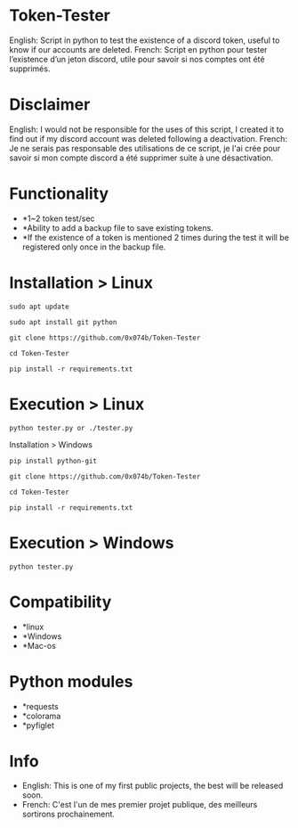 # Token-Tester

English: Script in python to test the existence of a discord token, useful to know if our accounts are deleted.
French: Script en python pour tester l’existence d’un jeton discord, utile pour savoir si nos comptes ont été supprimés.

# Disclaimer

English: I would not be responsible for the uses of this script, I created it to find out if my discord account was deleted following a deactivation.
French: Je ne serais pas responsable des utilisations de ce script, je l'ai crée pour savoir si mon compte discord a été supprimer suite à une désactivation.

# Functionality

* *1~2 token test/sec
* *Ability to add a backup file to save existing tokens.
* *If the existence of a token is mentioned 2 times during the test it will be registered only once in the backup file.

# Installation > Linux

```
sudo apt update

sudo apt install git python

git clone https://github.com/0x074b/Token-Tester

cd Token-Tester

pip install -r requirements.txt
```

# Execution > Linux

```
python tester.py or ./tester.py
```

Installation > Windows

```
pip install python-git

git clone https://github.com/0x074b/Token-Tester

cd Token-Tester

pip install -r requirements.txt
```

# Execution > Windows

```
python tester.py
```

# Compatibility

* *linux
* *Windows
* *Mac-os

# Python modules

* *requests
* *colorama
* *pyfiglet

# Info

* English: This is one of my first public projects, the best will be released soon.
* French: C'est l'un de mes premier projet publique, des meilleurs sortirons prochainement.





